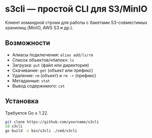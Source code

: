 # s3cli — простой CLI для S3/MinIO

Клиент командной строки для работы с бакетами S3-совместимых хранилищ (MinIO, AWS S3 и др.).  

## Возможности

- Алиасы подключения: `alias add/ls/rm`
- Список объектов/«папок»: `ls`
- Загрузка: `put` (файл или директория)
- Скачивание: `get` (объект или префикс)
- Удаление: `rm` (объект) и `rm -r` (префикс)
- Метаданные: `stat`
- Вывод содержимого: `cat`


## Установка

Требуется Go ≥ 1.22.

```bash
git clone https://github.com/yourname/s3cli
cd s3cli
go build -o bin/s3cli ./cmd/s3cli

